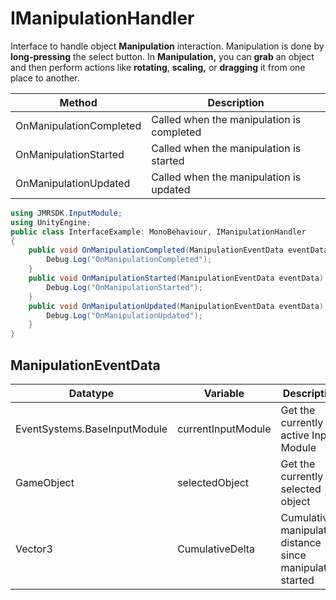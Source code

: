# IManipulationHandler

Interface to handle object **Manipulation** interaction. Manipulation is done by **long-pressing** the select button. In **Manipulation,** you can **grab** an object and then perform actions like **rotating**, **scaling,** or **dragging** it from one place to another.

| Method                  | Description                               |
| ----------------------- | ----------------------------------------- |
| OnManipulationCompleted | Called when the manipulation is completed |
| OnManipulationStarted   | Called when the manipulation is started   |
| OnManipulationUpdated   | Called when the manipulation is updated   |

```csharp
using JMRSDK.InputModule;
using UnityEngine;
public class InterfaceExample: MonoBehaviour, IManipulationHandler
{
    public void OnManipulationCompleted(ManipulationEventData eventData) {
        Debug.Log("OnManipulationCompleted");
    }
    public void OnManipulationStarted(ManipulationEventData eventData) {
        Debug.Log("OnManipulationStarted");
    }
    public void OnManipulationUpdated(ManipulationEventData eventData) {
        Debug.Log("OnManipulationUpdated");
    }
}
```

## **ManipulationEventData**

| Datatype                     | Variable           | Description                                                 |
| ---------------------------- | ------------------ | ----------------------------------------------------------- |
| EventSystems.BaseInputModule | currentInputModule | Get the currently active Input Module                       |
| GameObject                   | selectedObject     | Get the currently selected object                           |
| Vector3                      | CumulativeDelta    | Cumulative manipulation distance since manipulation started |
